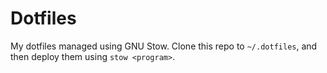 # Dotfiles

My dotfiles managed using GNU Stow. Clone this repo to `~/.dotfiles`, and then deploy them using `stow <program>`.


